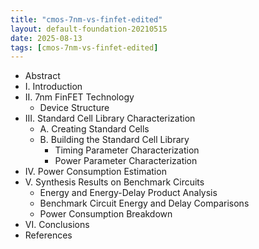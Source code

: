 ```yaml
---
title: "cmos-7nm-vs-finfet-edited"
layout: default-foundation-20210515
date: 2025-08-13
tags: [cmos-7nm-vs-finfet-edited]
---
```


- Abstract  
- I. Introduction  
- II. 7nm FinFET Technology  
  - Device Structure  
- III. Standard Cell Library Characterization  
  - A. Creating Standard Cells  
  - B. Building the Standard Cell Library  
    - Timing Parameter Characterization  
    - Power Parameter Characterization  
- IV. Power Consumption Estimation  
- V. Synthesis Results on Benchmark Circuits  
  - Energy and Energy-Delay Product Analysis  
  - Benchmark Circuit Energy and Delay Comparisons  
  - Power Consumption Breakdown  
- VI. Conclusions  
- References
